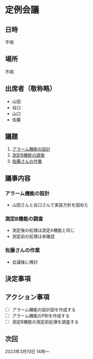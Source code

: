 # 定例会議

## 日時

不明

## 場所

不明

## 出席者（敬称略）

- 山田
- 谷口
- 山口
- 佐藤

## 議題

1. [アラーム機能の設計](#アラーム機能の設)
2. [測定B機能の調査]([測定B機能の調査]())
3. [佐藤さんの作業](佐藤さんの作業)

## 議事内容

### アラーム機能の設計

- 山田さんと谷口さんで実装方針を固めた

### 測定B機能の調査

- 測定後の処理は測定A機能と同じ
- 測定前の処理は未確認

### 佐藤さんの作業

- 会議後に検討

## 決定事項

## アクション事項

- [ ] アラーム機能の設計図を作成する
- [ ] アラーム機能のPBIを作成する
- [ ] 測定B機能の測定前処理を調査する

## 次回

2023年3月10日 14時～
